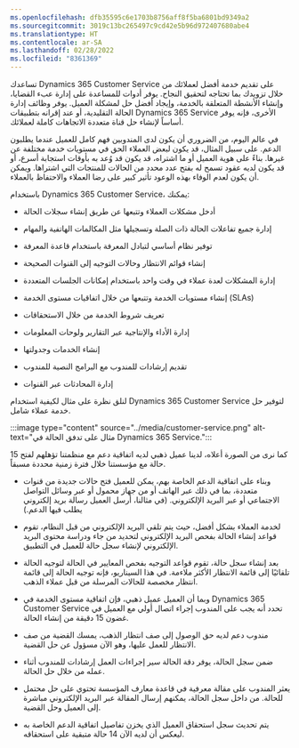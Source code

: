 ```yaml
---
ms.openlocfilehash: dfb35595c6e1703b8756aff8f5ba6801bd9349a2
ms.sourcegitcommit: 3019c13bc265497c9cd42e5b96d972407680abe4
ms.translationtype: HT
ms.contentlocale: ar-SA
ms.lasthandoff: 02/28/2022
ms.locfileid: "8361369"
---
```

تساعدك Dynamics 365 Customer Service على تقديم خدمة أفضل لعملائك من خلال تزويدك بما تحتاجه لتحقيق النجاح. يوفر أدوات للمساعدة على إدارة عبء القضايا، وإنشاء الأنشطة المتعلقة بالخدمة، وإيجاد أفضل حل لمشكلة العميل. يوفر وظائف إدارة الحالة التقليدية، أو عند إقرانه بتطبيقات Dynamics 365 Service الأخرى، فإنه يوفر أساساً لإنشاء حل قناة متعددة الاتجاهات كاملة لعملائك. 

في عالم اليوم، من الضروري أن يكون لدى المندوبين فهم كامل للعميل عندما يطلبون الدعم. على سبيل المثال، قد يكون لبعض العملاء الحق في مستويات خدمة مختلفة عن غيرها. بناءً على هوية العميل أو ما اشتراه، قد يكون قد وُعد به بأوقات استجابة أسرع، أو قد يكون لديه عقود تسمح له بفتح عدد محدد من الحالات للمنتجات التي اشتراها. ويمكن أن يكون لعدم الوفاء بهذه الوعود تأثير كبير على رضا العملاء والاحتفاظ بالعملاء. 

باستخدام Dynamics 365 Customer Service، يمكنك:

- أدخل مشكلات العملاء وتتبعها عن طريق إنشاء سجلات الحالة 

- إدارة جميع تفاعلات الحالة ذات الصلة وتسجيلها مثل المكالمات الهاتفية والمهام 

- توفير نظام أساسي لتبادل المعرفة باستخدام قاعدة المعرفة

- إنشاء قوائم الانتظار وحالات التوجيه إلى القنوات الصحيحة

- إدارة المشكلات لعدة عملاء في وقت واحد باستخدام إمكانات الجلسات المتعددة 

- إنشاء مستويات الخدمة وتتبعها من خلال اتفاقيات مستوى الخدمة (SLAs)

- تعريف شروط الخدمة من خلال الاستحقاقات

- إدارة الأداء والإنتاجية عبر التقارير ولوحات المعلومات

- إنشاء الخدمات وجدولتها

- تقديم إرشادات للمندوب مع البرامج النصية للمندوب

- إدارة المحادثات عبر القنوات

 

لنلق نظرة على مثال لكيفية استخدام Dynamics 365 Customer Service لتوفير حل خدمة عملاء شامل. 

:::image type="content" source="../media/customer-service.png" alt-text="مثال على تدفق الحالة في Dynamics 365 Service.":::

كما نرى من الصورة أعلاه، لدينا عميل ذهبي لديه اتفاقية دعم مع منظمتنا تؤهلهم لفتح 15 حالة مع مؤسستنا خلال فترة زمنية محددة مسبقاً. 

- وبناء على اتفاقية الدعم الخاصة بهم، يمكن للعميل فتح حالات جديدة من قنوات متعددة، بما في ذلك عبر الهاتف أو من جهاز محمول أو عبر وسائل التواصل الاجتماعي أو عبر البريد الإلكتروني. (في مثالنا، أرسل العميل رسالة بريد إلكتروني يطلب فيها الدعم.) 

 

- لخدمة العملاء بشكل أفضل، حيث يتم تلقي البريد الإلكتروني من قبل النظام، تقوم قواعد إنشاء الحالة بفحص البريد الإلكتروني لتحديد من جاء ودراسة محتوى البريد الإلكتروني لإنشاء سجل حالة للعميل في التطبيق.

 

- بعد إنشاء سجل حالة، تقوم قواعد التوجيه بفحص المعايير في الحالة لتوجيه الحالة تلقائيًا إلى قائمة الانتظار الأكثر ملاءمة. في هذا السيناريو، فإنه توجيه الحالة إلى قائمة انتظار مخصصة للحالات المرسلة من قبل عملاء الذهب.

 

- وبما أن العميل عميل ذهبي، فإن اتفاقية مستوى الخدمة في Dynamics 365 Customer Service تحدد أنه يجب على المندوب إجراء اتصال أولي مع العميل في غضون 15 دقيقة من إنشاء الحالة.

 

- مندوب دعم لديه حق الوصول إلى صف انتظار الذهب، يمسك القضية من صف الانتظار للعمل عليها، وهو الآن مسؤول عن حل القضية.

 

- ضمن سجل الحالة، يوفر دقة الحالة سير إجراءات العمل إرشادات للمندوب أثناء عمله من خلال حل الحالة.

 

- يعثر المندوب على مقالة معرفية في قاعدة معارف المؤسسة تحتوي على حل محتمل للحالة. من داخل سجل الحالة، يمكنهم إرسال المقالة عبر البريد الإلكتروني مباشرة إلى العميل وحل القضية.

 

- يتم تحديث سجل استحقاق العميل الذي يخزن تفاصيل اتفاقية الدعم الخاصة به ليعكس أن لديه الآن 14 حالة متبقية على استحقاقه.

 
